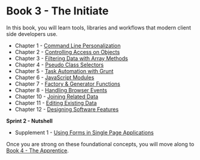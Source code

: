 # Book 3 - The Initiate

In this book, you will learn tools, libraries and workflows that modern client side developers use.

* Chapter 1 - [Command Line Personalization](./chapters/CLI_PERSONALIZATION.md)
* Chapter 2 - [Controlling Access on Objects](./chapters/JS_OBJECT_CREATE.md)
* Chapter 3 - [Filtering Data with Array Methods](./chapters/JS_ARRAY_METHODS.md)
* Chapter 4 - [Pseudo Class Selectors](./chapters/CSS_PSEUDOCLASSES.md)
* Chapter 5 - [Task Automation with Grunt](./chapters/AUTOMATION_GRUNT.md)
* Chapter 6 - [JavaScript Modules](./chapters/JS_MODULES.md)
* Chapter 7 - [Factory & Generator Functions](./chapters/JS_FACTORY_FUNCTION.md)
* Chapter 8 - [Handling Browser Events](./chapters/JS_EVENTS.md)
* Chapter 10 - [Joining Related Data](./chapters/JS_JOINING_DATA.md)
* Chapter 11 - [Editing Existing Data](./chapters/DATA_EDITING.md)
* Chapter 12 - [Designing Software Features](./chapters/DESIGN_FEATURES.md)

**Sprint 2 - Nutshell**

* Supplement 1 - [Using Forms in Single Page Applications](./chapters/FORMS_SPA.md)

Once you are strong on these foundational concepts, you will move along to [Book 4 - The Apprentice](../book-4-the-apprentice/README.md).

